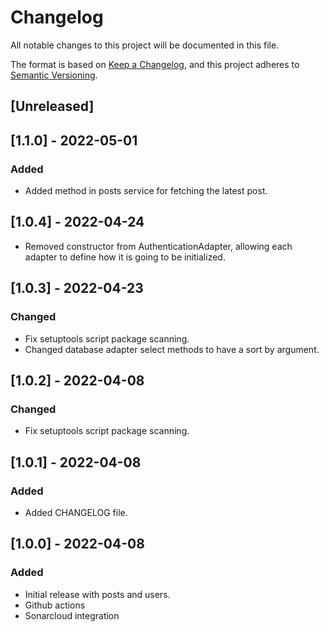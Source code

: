 # Changelog

All notable changes to this project will be documented in this file.

The format is based on [Keep a Changelog](https://keepachangelog.com/en/1.0.0/),
and this project adheres to [Semantic Versioning](https://semver.org/spec/v2.0.0.html).

## [Unreleased]

## [1.1.0] - 2022-05-01

### Added

- Added method in posts service for fetching the latest post.

## [1.0.4] - 2022-04-24

- Removed constructor from AuthenticationAdapter, allowing each adapter to define how it is going to be initialized.

## [1.0.3] - 2022-04-23

### Changed

- Fix setuptools script package scanning.
- Changed database adapter select methods to have a sort by argument.

## [1.0.2] - 2022-04-08

### Changed

- Fix setuptools script package scanning.

## [1.0.1] - 2022-04-08

### Added

- Added CHANGELOG file.

## [1.0.0] - 2022-04-08

### Added

- Initial release with posts and users.
- Github actions
- Sonarcloud integration
